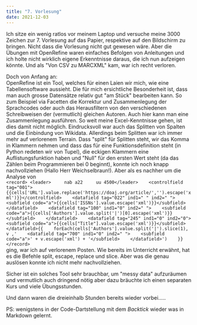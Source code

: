 ```yaml
---
title: "7. Vorlesung"
date: 2021-12-03
---
```

Ich sitze ein wenig ratlos vor meinem Laptop und versuche meine 3000 Zeichen zur 7. Vorlesung auf das Papier, respektive auf den Bildschirm zu bringen. Nicht dass die Vorlesung nicht gut gewesen wäre. Aber die Übungen mit OpenRefine waren einfaches Befolgen von Anleitungen und ich holte nicht wirklich eigene Erkenntnisse daraus, die ich nun aufzeigen könnte. Und als "Von CSV zu MARCXML" kam, war ich recht verloren.   
   
Doch von Anfang an:   
OpenRefine ist ein Tool, welches für einen Laien wir mich, wie eine Tabellensoftware aussieht. Die für mich ersichtliche Besonderheit ist, dass man auch grosse Datensätze relativ gut "am Stück" bearbeiten kann. So zum Beispiel via Facetten die Korrektur und Zusammenlegung der Sprachcodes oder auch das Herausfiltern von den verschiedenen Schreibweisen der (vermutlich) gleichen Autoren. Auch hier kann man eine Zusammenlegung ausführen. So weit meine Excel-Kenntnisse gehen, ist dies damit nicht möglich. 
Eindrucksvoll war auch das Splitten von Spalten und die Einbindung von Wikidata. Allerdings beim Splitten war ich immer mehr auf verlorenem Terrain. Dass "split" für Splitten steht, wir das Komma in Klammern nehmen und dass das für eine Funktionsdefinition steht (in Python redeten wir von Tupel), die eckigen Klammern eine Auflistungsfunktion haben und "Null" für den ersten Wert steht (da das Zählen beim Programmieren bei 0 beginnt), konnte ich noch knapp nachvollziehen (Hallo Herr Weichselbraun!). Aber als es nachher um die Analyse von   
`<record>
<leader>     nab a22     uu 4500</leader>   
<controlfield tag="001">{{cells['URL'].value.replace('https://doaj.org/article/','').escape('xml')}}</controlfield>   
<datafield tag="022" ind1=" " ind2=" ">   
    <subfield code="a">{{cells['ISSNs'].value.escape('xml')}}</subfield>   
</datafield>   
<datafield tag="100" ind1="0" ind2=" ">   
    <subfield code="a">{{cells['Authors'].value.split('|')[0].escape('xml')}}</subfield>   
</datafield>   
<datafield tag="245" ind1="0" ind2="0">   
    <subfield code="a">{{cells["Title"].value.escape('xml')}}</subfield>   
</datafield>{{   
forEach(cells['Authors'].value.split('|').slice(1), v ,'   
<datafield tag="700" ind1="0" ind2=" ">   
    <subfield code="a">' + v.escape('xml') + '</subfield>   
</datafield>')   
}}   
</record>`   
ging, war ich auf verlorenem Posten. 
Wie bereits im Unterricht erwähnt, hat es die Befehle split, escape, replace und slice. Aber was die genau auslösen konnte ich nicht mehr nachvollziehen.

Sicher ist ein solches Tool sehr brauchbar, um "messy data" aufzuräumen und vermutlich auch dringend nötig aber dazu bräuchte ich einen separaten Kurs und viele Übungsstunden.

Und dann waren die dreieinhalb Stunden bereits wieder vorbei.....
   
PS: wenigstens in der Code-Dartstellung mit dem *Backtick* wieder was in Markdown gelernt.

